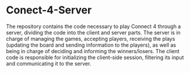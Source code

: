 # Conect-4-Server
The repository contains the code necessary to play Connect 4 through a server, dividing the code into the client and server parts. The server is in charge of managing the games, accepting players, receiving the plays (updating the board and sending information to the players), as well as being in charge of deciding and informing the winners/losers. The client code is responsible for initializing the client-side session, filtering its input and communicating it to the server.

